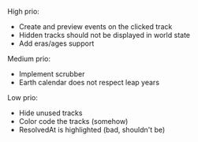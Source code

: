 High prio:
- Create and preview events on the clicked track
- Hidden tracks should not be displayed in world state
- Add eras/ages support

Medium prio:
- Implement scrubber
- Earth calendar does not respect leap years

Low prio:
- Hide unused tracks
- Color code the tracks (somehow)
- ResolvedAt is highlighted (bad, shouldn't be)